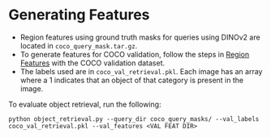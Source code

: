 # Generating Features 
- Region features using ground truth masks for queries using DINOv2 are located in `coco_query_mask.tar.gz`. 
- To generate features for COCO validation, follow the steps in [Region Features](../region_features/) with the COCO validation dataset. 
- The labels used are in `coco_val_retrieval.pkl`. Each image has an array where a 1 indicates that an object of that category is present in the image. 

To evaluate object retrieval, run the following:
```
python object_retrieval.py --query_dir coco_query_masks/ --val_labels coco_val_retrieval.pkl --val_features <VAL FEAT DIR>
```
